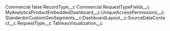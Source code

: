 <?xml version="1.0" encoding="UTF-8"?>
<CustomMetadata xmlns="http://soap.sforce.com/2006/04/metadata" xmlns:xsi="http://www.w3.org/2001/XMLSchema-instance" xmlns:xsd="http://www.w3.org/2001/XMLSchema">
    <label>Commercial</label>
    <protected>false</protected>
    <values>
        <field>RecordType__c</field>
        <value xsi:type="xsd:string">Commercial</value>
    </values>
    <values>
        <field>RequestTypeFields__c</field>
        <value xsi:type="xsd:string">MyAnalyticsProductEmbeddedDashboard__c:UniqueAccessPermissions__c:StandardorCustomGeoSegments__c:DashboardLayout__c:SourceDataContact__c</value>
    </values>
    <values>
        <field>RequestType__c</field>
        <value xsi:type="xsd:string">TableauVisualization__c</value>
    </values>
</CustomMetadata>
